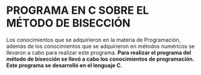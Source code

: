 # PROGRAMA EN C SOBRE EL MÉTODO DE BISECCIÓN
Los conocimientos que se adquirieron en la materia de Programación, además de los conocimientos que se  adquirieron en métodos numéricos se llevaron a cabo para realizar este programa.
**Para realizar el programa del método de bisección se llevó a cabo los conocimientos de programación. Este programa se desarrolló en el lenguaje C.**
